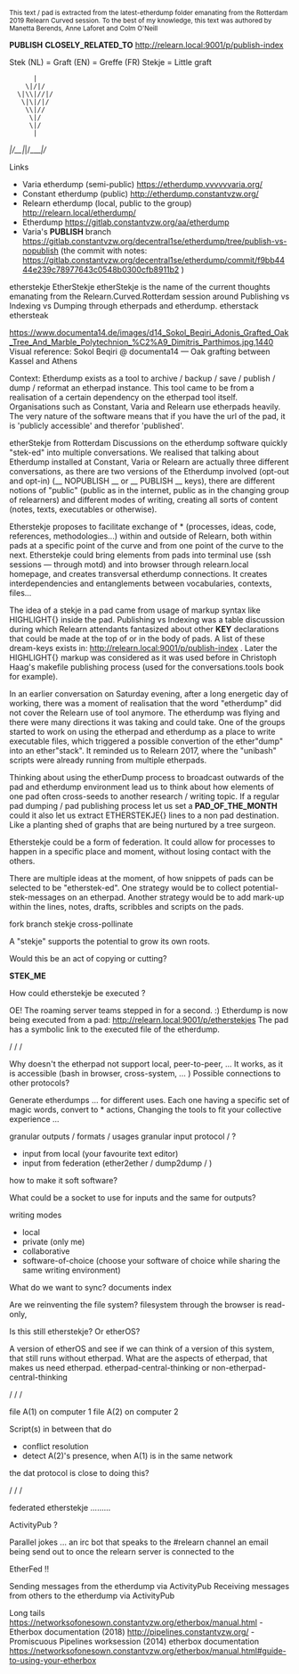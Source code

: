 <small>This text / pad is extracted from the latest-etherdump folder emanating from the Rotterdam 2019 Relearn Curved session. To the best of my knowledge, this text was authored by Manetta Berends, Anne Laforet and Colm O'Neill</small>

__PUBLISH__
__CLOSELY_RELATED_TO__ http://relearn.local:9001/p/publish-index

Stek (NL) = Graft (EN) = Greffe (FR)
Stekje = Little graft

	      |
	    \|/|/
	  \|\\|//|/
	   \|\|/|/
	    \\|//
	     \|/
	     \|/
	      |
  _\|/__|_\|/____\|/_

Links
* Varia etherdump (semi-public) https://etherdump.vvvvvvaria.org/
* Constant etherdump (public) http://etherdump.constantvzw.org/
* Relearn etherdump (local, public to the group) http://relearn.local/etherdump/
* Etherdump https://gitlab.constantvzw.org/aa/etherdump
* Varia's __PUBLISH__ branch https://gitlab.constantvzw.org/decentral1se/etherdump/tree/publish-vs-nopublish 
	(the commit with notes: https://gitlab.constantvzw.org/decentral1se/etherdump/commit/f9bb4444e239c78977643c0548b0300cfb8911b2 )

         
etherstekje
EtherStekje
etherStekje is the name of the current thoughts emanating from the Relearn.Curved.Rotterdam session around Publishing vs Indexing vs Dumping through etherpads and etherdump.
etherstack
ethersteak

https://www.documenta14.de/images/d14_Sokol_Beqiri_Adonis_Grafted_Oak_Tree_And_Marble_Polytechnion_%C2%A9_Dimitris_Parthimos.jpg,1440
Visual reference: Sokol Beqiri @ documenta14 — Oak grafting between Kassel and Athens

Context: 
Etherdump exists as a tool to archive / backup / save / publish / dump / reformat an etherpad instance. This tool came to be from a realisation of a certain dependency on the etherpad tool itself. Organisations such as Constant, Varia and Relearn use etherpads heavily. The very nature of the software means that if you have the url of the pad, it is 'publicly accessible' and therefor 'published'.

etherStekje from Rotterdam
Discussions on the etherdump software quickly "stek-ed" into multiple conversations. We realised that talking about Etherdump installed at Constant, Varia or Relearn are actually three different conversations, as there are two versions of the Etherdump involved (opt-out and opt-in) (__ NOPUBLISH __ or __ PUBLISH __ keys), there are different notions of "public" (public as in the internet, public as in the changing group of relearners) and different modes of writing, creating all sorts of content (notes, texts, executables or otherwise).

Etherstekje proposes to facilitate exchange of * (processes, ideas, code, references, methodologies...) within and outside of Relearn, both within pads at a specific point of the curve and from one point of the curve to the next. Etherstekje could bring elements from pads into terminal use (ssh sessions — through motd) and into browser through relearn.local homepage, and creates transversal etherdump connections. It creates interdependencies and entanglements between vocabularies, contexts, files...

The idea of a stekje in a pad came from usage of markup syntax like HIGHLIGHT{} inside the pad. Publishing vs Indexing was a table discussion during which Relearn attendants fantasized about other __KEY__ declarations that could be made at the top of or in the body of pads. A list of these dream-keys exists in: http://relearn.local:9001/p/publish-index . Later the HIGHLIGHT{} markup was considered as it was used before in Christoph Haag's makefile publishing process (used for the conversations.tools book for example).

In an earlier conversation on Saturday evening, after a long energetic day of working, there was a moment of realisation that the word "etherdump" did not cover the Relearn use of tool anymore. The etherdump was flying and there were many directions it was taking and could take. One of the groups started to work on using the etherpad and etherdump as a place to write executable files, which triggered a possible convertion of the ether"dump" into an ether"stack". It reminded us to Relearn 2017, where the "unibash" scripts were already running from multiple etherpads.

Thinking about using the etherDump process to broadcast outwards of the pad and etherdump environment lead us to think about how elements of one pad often cross-seeds to another research / writing topic. If a regular pad dumping / pad publishing process let us set a __PAD_OF_THE_MONTH__ could it also let us extract ETHERSTEKJE{} lines to a non pad destination. Like a planting shed of graphs that are being nurtured by a tree surgeon.

Etherstekje could be a form of federation. It could allow for processes to happen in a specific place and moment, without losing contact with the others.

There are multiple ideas at the moment, of how snippets of pads can be selected to be "etherstek-ed". One strategy would be to collect potential-stek-messages on an etherpad. Another strategy would be to add mark-up within the lines, notes, drafts, scribbles and scripts on the pads.

fork
branch
stekje
cross-pollinate

A "stekje" supports the potential to grow its own roots. 

Would this be an act of copying or cutting?

__STEK_ME__

How could etherstekje be executed ?

OE! The roaming server teams stepped in for a second. :)
Etherdump is now being executed from a pad: http://relearn.local:9001/p/etherstekjes
The pad has a symbolic link to the executed file of the etherdump.

/ / / 

Why doesn't the etherpad not support local, peer-to-peer, ...
It works, as it is accessible (bash in browser, cross-system, ... )
Possible connections to other protocols? 

Generate etherdumps ... for different uses.
Each one having a specific set of magic words, convert to * actions, 
Changing the tools to fit your collective experience ...

granular outputs / formats / usages 
granular input protocol / ?

- input from local (your favourite text editor)
- input from federation (ether2ether / dump2dump / )

how to make it soft software?

What could be a socket to use for inputs 
and the same for outputs?

writing modes
- local
- private (only me)
- collaborative 
- software-of-choice (choose your software of choice while sharing the same writing environment)

What do we want to sync?
	documents
	index

Are we reinventing the file system?
filesystem through the browser is read-only,

Is this still etherstekje?
Or etherOS?

A version of etherOS and see if we can think of a version of this system, that still runs without etherpad.
What are the aspects of etherpad, that makes us need etherpad.
etherpad-central-thinking or non-etherpad-central-thinking

/ / /

file A(1) on computer 1
file A(2) on computer 2

Script(s) in between that do
- conflict resolution
- detect A(2)'s presence, when A(1) is in the same network

the dat protocol is close to doing this?

/ / /

federated etherstekje .........

ActivityPub ?

Parallel jokes ...
an irc bot that speaks to the #relearn channel
an email being send out to once the relearn server is connected to the 

EtherFed !! 

Sending messages from the etherdump via ActivityPub
Receiving messages from others to the etherdump via ActivityPub


Long tails
<https://networksofonesown.constantvzw.org/etherbox/manual.html> - Etherbox documentation (2018)
<http://pipelines.constantvzw.org/> - Promiscuous Pipelines worksession (2014)
etherbox documentation <https://networksofonesown.constantvzw.org/etherbox/manual.html#guide-to-using-your-etherbox>